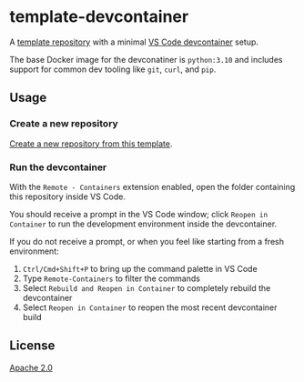 # template-devcontainer

A [template repository][template-repo] with a minimal [VS Code devcontainer][devcontainer] setup.

The base Docker image for the devconatiner is `python:3.10` and includes support for common dev tooling like `git`, `curl`, and
`pip`.

## Usage

### Create a new repository

[Create a new repository from this template][generate].

### Run the devcontainer

With the `Remote - Containers` extension enabled, open the folder containing this repository inside VS Code.

You should receive a prompt in the VS Code window; click `Reopen in Container` to run the development environment inside the devcontainer.

If you do not receive a prompt, or when you feel like starting from a fresh environment:

1. `Ctrl/Cmd+Shift+P` to bring up the command palette in VS Code
1. Type `Remote-Containers` to filter the commands
1. Select `Rebuild and Reopen in Container` to completely rebuild the devcontainer
1. Select `Reopen in Container` to reopen the most recent devcontainer build

## License

[Apache 2.0](LICENSE)

[devcontainer]: https://code.visualstudio.com/docs/remote/containers
[generate]: https://github.com/compilerla/template-devcontainer/generate
[template-repo]: https://docs.github.com/en/repositories/creating-and-managing-repositories/creating-a-template-repository
